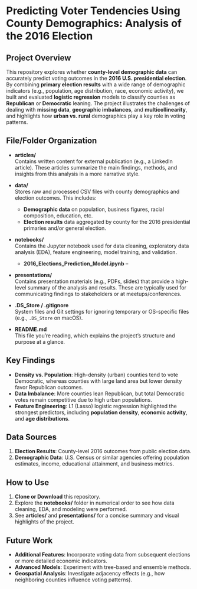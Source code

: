 # Predicting Voter Tendencies Using County Demographics: Analysis of the 2016 Election

## Project Overview
This repository explores whether **county-level demographic data** can accurately predict voting outcomes in the **2016 U.S. presidential election**. By combining **primary election results** with a wide range of demographic indicators (e.g., population, age distribution, race, economic activity), we built and evaluated **logistic regression** models to classify counties as **Republican** or **Democratic** leaning. The project illustrates the challenges of dealing with **missing data**, **geographic imbalances**, and **multicollinearity**, and highlights how **urban vs. rural** demographics play a key role in voting patterns.

## File/Folder Organization

- **articles/**  
  Contains written content for external publication (e.g., a LinkedIn article). These articles summarize the main findings, methods, and insights from this analysis in a more narrative style.

- **data/**  
  Stores raw and processed CSV files with county demographics and election outcomes. This includes:
  - **Demographic data** on population, business figures, racial composition, education, etc.
  - **Election results** data aggregated by county for the 2016 presidential primaries and/or general election.

- **notebooks/**  
  Contains the Jupyter notebook used for data cleaning, exploratory data analysis (EDA), feature engineering, model training, and validation.
  - **2016_Elections_Prediction_Model.ipynb** – 

- **presentations/**  
  Contains presentation materials (e.g., PDFs, slides) that provide a high-level summary of the analysis and results. These are typically used for communicating findings to stakeholders or at meetups/conferences.

- **.DS_Store / .gitignore**  
  System files and Git settings for ignoring temporary or OS-specific files (e.g., `.DS_Store` on macOS).

- **README.md**  
  This file you’re reading, which explains the project’s structure and purpose at a glance.

## Key Findings
- **Density vs. Population**: High-density (urban) counties tend to vote Democratic, whereas counties with large land area but lower density favor Republican outcomes.  
- **Data Imbalance**: More counties lean Republican, but total Democratic votes remain competitive due to high urban populations.  
- **Feature Engineering**: L1 (Lasso) logistic regression highlighted the strongest predictors, including **population density**, **economic activity**, and **age distributions**.

## Data Sources
1. **Election Results**: County-level 2016 outcomes from public election data.  
2. **Demographic Data**: U.S. Census or similar agencies offering population estimates, income, educational attainment, and business metrics.

## How to Use
1. **Clone or Download** this repository.  
2. Explore the **notebooks/** folder in numerical order to see how data cleaning, EDA, and modeling were performed.  
3. See **articles/** and **presentations/** for a concise summary and visual highlights of the project.

## Future Work
- **Additional Features**: Incorporate voting data from subsequent elections or more detailed economic indicators.  
- **Advanced Models**: Experiment with tree-based and ensemble methods.  
- **Geospatial Analysis**: Investigate adjacency effects (e.g., how neighboring counties influence voting patterns).
